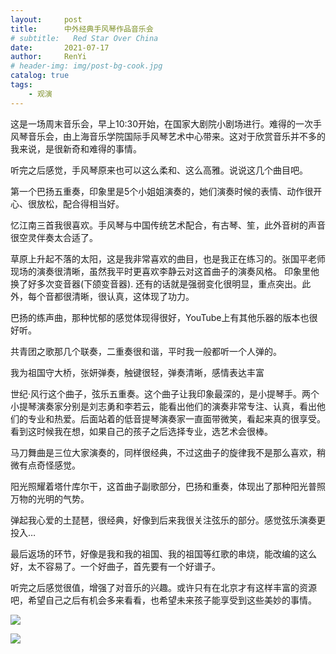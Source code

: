 ```yaml
---
layout:     post
title:      中外经典手风琴作品音乐会
# subtitle:   Red Star Over China
date:       2021-07-17
author:     RenYi
# header-img: img/post-bg-cook.jpg
catalog: true
tags:
    - 观演
---
```


这是一场周末音乐会，早上10:30开始，在国家大剧院小剧场进行。难得的一次手风琴音乐会，由上海音乐学院国际手风琴艺术中心带来。这对于欣赏音乐并不多的我来说，是很新奇和难得的事情。

听完之后感觉，手风琴原来也可以这么柔和、这么高雅。说说这几个曲目吧。

第一个巴扬五重奏，印象里是5个小姐姐演奏的，她们演奏时候的表情、动作很开心、很放松，配合得相当好。

忆江南三首我很喜欢。手风琴与中国传统艺术配合，有古琴、笙，此外音树的声音很空灵伴奏太合适了。

草原上升起不落的太阳，这是我非常喜欢的曲目，也是我正在练习的。张国平老师现场的演奏很清晰，虽然我平时更喜欢李静云对这首曲子的演奏风格。
印象里他换了好多次变音器(下颌变音器). 还有的话就是强弱变化很明显，重点突出。此外，每个音都很清晰，很认真，这体现了功力。

巴扬的练声曲，那种忧郁的感觉体现得很好，YouTube上有其他乐器的版本也很好听。

共青团之歌那几个联奏，二重奏很和谐，平时我一般都听一个人弹的。

我为祖国守大桥，张妍弹奏，触键很轻，弹奏清晰，感情表达丰富

世纪·风行这个曲子，弦乐五重奏。这个曲子让我印象最深的，是小提琴手。两个小提琴演奏家分别是刘志勇和李若云，能看出他们的演奏非常专注、认真，看出他们的专业和热爱。后面站着的低音提琴演奏家一直面带微笑，看起来真的很享受。看到这时候我在想，如果自己的孩子之后选择专业，选艺术会很棒。

马刀舞曲是三位大家演奏的，同样很经典，不过这曲子的旋律我不是那么喜欢，稍微有点奇怪感觉。

阳光照耀着塔什库尔干，这首曲子副歌部分，巴扬和重奏，体现出了那种阳光普照万物的光明的气势。

弹起我心爱的土琵琶，很经典，好像到后来我很关注弦乐的部分。感觉弦乐演奏更投入…

最后返场的环节，好像是我和我的祖国、我的祖国等红歌的串烧，能改编的这么好，太不容易了。一个好曲子，首先要有一个好谱子。

听完之后感觉很值，增强了对音乐的兴趣。或许只有在北京才有这样丰富的资源吧，希望自己之后有机会多来看看，也希望未来孩子能享受到这些美妙的事情。

![](https://nmrenyi.github.io/img/accordion-0724.jpg)

![](https://nmrenyi.github.io/img/accordion-0724-scene.jpg)

